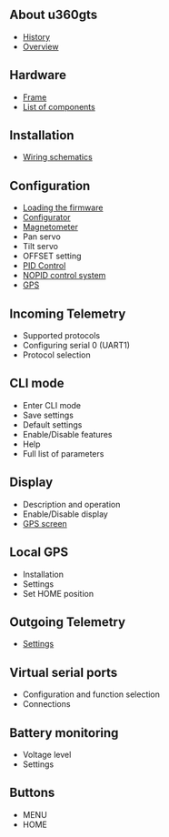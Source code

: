 ## About u360gts

- [History](history.md)
- [Overview](overview.md)

## Hardware

- [Frame](hardware-frame.md)
- [List of components](hardware-list-of-components.md)

## Installation

- [Wiring schematics](install-wiring-schematics.md)

## Configuration

- [Loading the firmware](configuration-loading-firmware.md)
- [Configurator](https://github.com/raul-ortega/u360gts-configurator)
- [Magnetometer](configuration-compass.md)
- Pan servo
- Tilt servo
- OFFSET setting
- [PID Control](configuration-pid-controller.md)
- [NOPID control system](configuration-nopid-system.md)
- [GPS](configuration-gps.md)

## Incoming Telemetry

- Supported protocols
- Configuring serial 0 (UART1)
- Protocol selection

##  CLI mode

- Enter CLI mode
- Save settings
- Default settings
- Enable/Disable features
- Help
- Full list of parameters

## Display

- Description and operation
- Enable/Disable display
- [GPS screen](display-gps.md)

## Local GPS

- Installation
- Settings
- Set HOME position

## Outgoing Telemetry

- [Settings](outgoing-telemetry.md)

## Virtual serial ports

- Configuration and function selection
- Connections

## Battery monitoring

- Voltage level
- Settings

## Buttons

- MENU
- HOME
